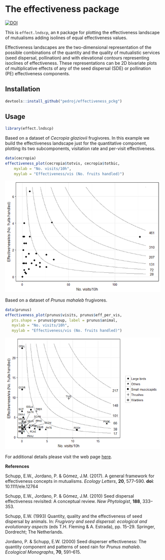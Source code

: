 
The effectiveness package
=========================

[![DOI](https://zenodo.org/badge/84199078.svg)](https://zenodo.org/badge/latestdoi/84199078)

This is `effect.lndscp`, an `R` package for plotting the effectiveness landscape of mutualisms adding isolines of equal effectiveness values.

Effectiveness landscapes are the two-dimensional representation of the possible combinations of the quantity and the quality of mutualistic services (seed dispersal, pollination) and with elevational contours representing isoclines of effectiveness. These representations can be 2D bivariate plots of multiplicative effects of any of the seed dispersal (SDE) or pollination (PE) effectiveness components.

Installation
------------

``` r
devtools::install_github("pedroj/effectiveness_pckg")
```

Usage
-----

``` r
library(effect.lndscp)
```

Based on a dataset of *Cecropia glaziovii* frugivores. In this example we build the effectiveness landscape just for the quantitative component, plotting its two subcomponents, visitation rate and per-visit effectiveness.

``` r
data(cecropia)
effectiveness_plot(cecropia$totvis, cecropia$totbic, 
    myxlab = "No. visits/10h", 
    myylab = "Effectiveness/vis (No. fruits handled)")
```

![](README-cecropia-1.png)

Based on a dataset of *Prunus mahaleb* frugivores.

``` r
data(prunus)
effectiveness_plot(prunus$visits, prunus$eff_per_vis, 
   pts.shape = prunus$group, label = prunus$animal,  
   myxlab = "No. visits/10h", 
   myylab = "Effectiveness/vis (No. fruits handled)")
```

![](README-prunus-1.png)

For additional details please visit the web page [here](http://pedroj.github.com/effectiveness/).

**References**

Schupp, E.W., Jordano, P. & Gómez, J.M. (2017). A general framework for effectiveness concepts in mutualisms. *Ecology Letters*, **20**, 577–590. **doi**: 10.1111/ele.12764

Schupp, E.W., Jordano, P. & Gómez, J.M. (2010) Seed dispersal effectiveness revisited: A conceptual review. *New Phytologist*, **188**, 333–353.

Schupp, E.W. (1993) Quantity, quality and the effectiveness of seed dispersal by animals. In: *Frugivory and seed dispersal: ecological and evolutionary aspects* (eds T.H. Fleming & A. Estrada), pp. 15–29. Springer, Dordrecht; The Netherlands.

Jordano, P. & Schupp, E.W. (2000) Seed disperser effectiveness: The quantity component and patterns of seed rain for *Prunus mahaleb*. *Ecological Monographs*, **70**, 591–615.
